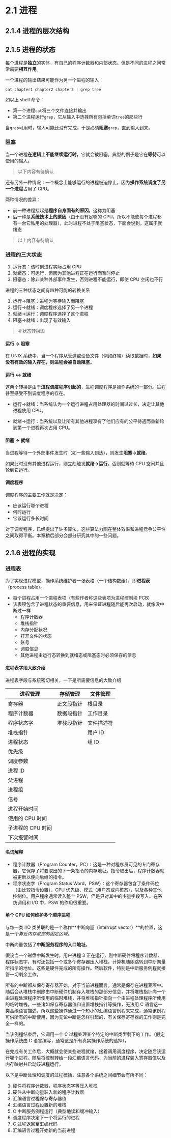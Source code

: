 # 2.1 进程

## 2.1.4 进程的层次结构

## 2.1.5 进程的状态

每个进程是**独立**的实体，有自己的程序计数器和内部状态。但是不同的进程之间常常需要**相互作用**。

一个进程的输出结果可能作为另一个进程的输入：

```shell
cat chapter1 chapter2 chapter3 | grep tree
```

如以上 shell 命令：

- 第一个进程`cat`将三个文件连接并输出
- 第二个进程运行`grep`，它从输入中选择所有包括单词`tree`的那些行

当`grep`可用时，输入可能还没有完成，于是必须**阻塞**`grep`，直到输入到来。

### 阻塞

当一个进程**在逻辑上不能继续运行时**，它就会被阻塞。典型的例子是它在**等待**可以使用的输入。

> 以下内容有待确认

还有另外一种情况：一个概念上能够运行的进程被迫停止，因为**操作系统调度了另一个进程**占用了 CPU。

两种情况的差异：

- 前一种进程挂起是**程序自身固有的原因**，这称为阻塞
- 后一种是**系统技术上的原因**（由于没有足够的 CPU，所以不能使每个进程都有一台它私用的处理器），此时进程不处于阻塞状态，下面会说到，这属于就绪态

> 以上内容有待确认

### 进程的三大状态

1. 运行态：该时刻进程实际占用 CPU
2. 就绪态：可运行，但因为其他进程正在运行而暂时停止
3. 阻塞态：除非某种外部事件发生，否则进程不能运行，即使 CPU 空闲也不行

进程的三种状态之间有四种可能的转换关系

1. 运行->阻塞：进程为等待输入而阻塞
2. 运行->就绪：调度程序选择了另一个进程
3. 就绪->运行：调度程序选择了这个进程
4. 阻塞->就绪：出现了有效输入

> 补状态转换图

#### 运行 -> 阻塞

在 UNIX 系统中，当一个程序从管道或设备文件（例如终端）读取数据时，**如果没有有效的输入存在，则进程会被自动阻塞**。

#### 运行 <-> 就绪

这两个转换是由于**进程调度程序引起的**，进程调度程序是操作系统的一部分。进程甚至感受不到调度程序的存在。

- 运行->就绪：当系统认为一个运行进程占用处理器的时间过过长，决定让其他进程使用 CPU。

- 就绪->运行：当系统以及让所有其他进程享有了他们应有的公平待遇而重新轮到第一个进程再次占用 CPU。

#### 阻塞 -> 就绪

当进程等待一个外部事件发生时（如一些输入到达），则发生**阻塞->就绪**。

如果此时没有其他进程运行，则立刻触发**就绪->运行**。否则就等待 CPU 空闲并且轮到它运行。

#### 调度程序

调度程序的主要工作就是决定：

- 应该运行哪个进程
- 何时运行
- 它该运行多长时间

对于调度程序，已经提出了许多算法，这些算法力图在整体效率和进程竞争公平性之间取得平衡。本章稍后部分会部分研究其中的一些问题。

## 2.1.6 进程的实现

### 进程表

为了实现进程模型，操作系统维护者一张表格（一个结构数组），即**进程表**（process table）。

- 每个进程占用一个进程表项（有些作者称这些表项为进程控制块 PCB）
- 该表项包含了进程状态的重要信息，用来保证进程随后能再次启动，就像没中断过一样
  - 程序计数器
  - 堆栈指针
  - 内存分配状况
  - 打开文件的状态
  - 账号
  - 调度信息
  - 其他进程由运行态转换到就绪态或阻塞态时必须保存的信息

#### 进程表字段大致介绍

进程表字段与系统密切相关，一下是所需要信息的大致介绍

| 进程管理          | 存储管理   | 文件管理   |
| ----------------- | ---------- | ---------- |
| 寄存器            | 正文段指针 | 根目录     |
| 程序计数器        | 数据段指针 | 工作目录   |
| 程序状态字        | 堆栈段指针 | 文件描述符 |
| 堆栈指针          |            | 用户 ID    |
| 进程状态          |            | 组 ID      |
| 优先级            |            |            |
| 调度参数          |            |            |
| 进程 ID           |            |            |  |
| 父进程            |            |            |
| 进程组            |            |            |
| 信号              |            |            |
| 进程开始时间      |            |            |
| 使用的 CPU 时间   |            |            |
| 子进程的 CPU 时间 |            |            |
| 下次报警时间      |            |            |

#### 名词解释

- 程序计数器（Program Counter，PC）：这是一种对程序员可见的专门寄存器，它保存了将要取出的下一条指令的内存地址。指令取出后，程序计数器就被更新以便向后继的指令。
- 程序状态字（Program Status Word，PSW）：这个寄存器包含了条件码位（由比较指令设置）、CPU 优先级、模式（用户态或内核态），以及各种其他控制位。用户程序通常读入整个 PSW，但是只对其中的少量字段写入。在系统调用和 I/O 中，PSW 的作用很重要。

#### 单个 CPU 如何维护多个顺序进程

与每一类 I/O 类关联的是一个称作**中断向量（interrupt vector）**的位置，这是一个*靠近内存底部的固定区域*。

中断向量包括了**中断服务程序的入口地址**。

假设当一个磁盘中断发生时，用户进程 3 正在运行，则中断硬件将程序计数器、程序状态字，有时还包括一个或多个寄存器压入堆栈，计算机随即跳转到中断向量所指示的地址。这些是硬件完成的所有操作。然后软件，特别是中断服务例程就接管一切剩余工作。

所有的中断都从保存寄存器开始，对于当前进程而言，通常是保存在进程表项中。随后会从堆栈中删除由中断硬件机制存入堆栈的那部分信息，并将堆栈指针向一个由进程处理程序所使用的临时堆栈，并将堆栈指针指向一个由进程处理程序所使用的临时堆栈。一些诸如保存寄存器值和设置堆栈指针等操作，无法用 C 语言这一类高级语言描述，所以这些操作通过一个短小的汇编语言例程来完成，通常该例程可供所有的中断使用，因为无论中断是怎样引起的，有关保存寄存器的工作则是完全一样的。

当该例程结束后，它调用一个 C 过程处理某个特定的中断类型剩下的工作。（假定操作系统由 C 语言编写，通常这是所有真实操作系统的选择）。

在完成有关工作后，大概就会使某些进程就绪，接着调用调度程序，决定随后该运行哪个进程。随后将控制转给一段汇编语言代码，为当前的进程装入寄存器值以及内存映射并启动该进程运行。

以下是中断处理和调度的过程概括，注意各个系统之间细节会有所不同：

1. 硬件将程序计数器，程序状态字等压入堆栈
2. 硬件从中断向量装入新的程序计数器
3. 汇编语言过程保存寄存器值
4. 汇编语言过程设置新的堆栈
5. C 中断服务例程运行（典型地读和缓冲输入）
6. 调度程序决定下一个将运行的进程
7. C 过程返回至汇编代码
8. 汇编语言过程开始新的当前进程

